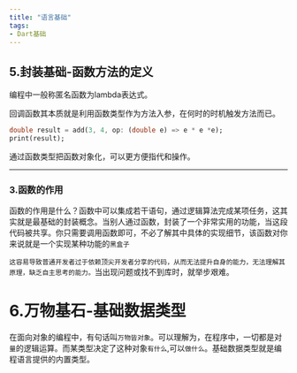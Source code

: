 ```yaml
---
title: "语言基础"
tags:
- Dart基础
---
```


## 5.封装基础-函数方法的定义


编程中一般称<span class="code-block-bg">匿名函数</span>为<span class="code-block-bg">lambda表达式</span>。

<span class="code-block-bg">回调函数</span>其本质就是利用函数类型作为方法入参，在何时的时机触发方法而已。

```dart
double result = add(3, 4, op: (double e) => e * e *e);
print(result);
```
通过<span class="code-block-bg">函数类型</span>把函数对象化，可以更方便指代和操作。

---

### 3.函数的作用

函数的作用是什么？函数中可以集成若干语句，通过逻辑算法完成某项任务，这其实就是最基础的封装概念。当别人通过函数，封装了一个非常实用的功能，当这段代码被共享。你只需要调用函数即可，不必了解其中具体的实现细节，该函数对你来说就是一个实现某种功能的`黑盒子`

`这容易导致普通开发者过于依赖顶尖开发者分享的代码，从而无法提升自身的能力，无法理解其原理，缺乏自主思考的能力。`当出现问题或找不到库时，就举步艰难。

# 6.万物基石-基础数据类型

在面向对象的编程中，有句话叫`万物皆对象`。可以理解为，在程序中，一切都是对`量`的逻辑运算。而某类型决定了这种对象`有什么`,可以`做什么`。基础数据类型就是编程语言提供的内置类型。

